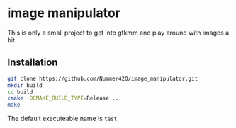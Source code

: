 # image manipulator

This is only a small project to get into gtkmm and play around with images a bit.

## Installation

```bash
git clone https://github.com/Nummer42O/image_manipulator.git
mkdir build
cd build
cmake -DCMAKE_BUILD_TYPE=Release ..
make
```

The default executeable name is `test`.